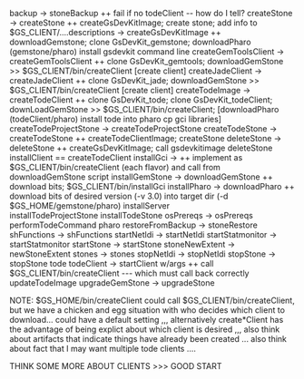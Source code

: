 backup                  -> stoneBackup            ++ fail if no todeClient -- how do I tell?
createStone             -> createStone            ++ createGsDevKitImage; 
                                                     create stone; add info to $GS_CLIENT/....descriptions
                        -> createGsDevKitImage    ++ downloadGemstone; clone GsDevKit_gemstone; 
                                                     downloadPharo (gemstone/pharo) install gsdevkit command line
createGemToolsClient    -> createGemToolsClient   ++ clone GsDevKit_gemtools; 
                                                     downloadGemStone >> $GS_CLIENT/bin/createClient [create client] 
createJadeClient        -> createJadeClient       ++ clone GsDevKit_jade; 
                                                     downloadGemStone >> $GS_CLIENT/bin/createClient [create client]
createTodeImage         -> createTodeClient       ++ clone GsDevKit_tode; clone GsDevKit_todeClient; 
                                                     downLoadGemStone >> $GS_CLIENT/bin/createClient;
                                                                         [downloadPharo (todeClient/pharo) install tode into pharo
                                                                          cp gci libraries]
createTodeProjectStone  -> createTodeProjectStone
createTodeStone         -> createTodeStone        ++ createTodeClientImage; createStone
deleteStone             -> deleteStone            ++ createGsDevKitImage; call gsdevkitimage deleteStone
installClient           == createTodeClient
installGci              ->                        ++ implement as $GS_CLIENT/bin/createClient (each flavor) and call from 
                                                     downloadGemStone script
installGemStone         -> downloadGemStone       ++ download bits; $GS_CLIENT/bin/installGci
installPharo            -> downloadPharo          ++ download bits of desired version (-v 3.0) into target 
                                                     dir (-d $GS_HOME/gemstone/pharo)
installServer           
installTodeProjectStone
installTodeStone
osPrereqs               -> osPrereqs
performTodeCommand
pharo
restoreFromBackup       -> stoneRestore
shFunctions             -> shFunctions
startNetldi             -> startNetldi
startStatmonitor        -> startStatmonitor
startStone              -> startStone
stoneNewExtent          -> newStoneExtent
stones                  -> stones
stopNetldi              -> stopNetldi
stopStone               -> stopStone
tode
todeClient              -> startClient w/args     ++ call $GS_CLIENT/bin/createClient --- which must call back correctly
updateTodeImage
upgradeGemStone         -> upgradeStone

NOTE:
  $GS_HOME/bin/createClient could call $GS_CLIENT/bin/createClient, but we have a chicken and egg situation with who decides which client to download... could have a default setting ,,, alternatively create\*Client has the advantage of being explict about which client is desired ,,, also think about artifacts that indicate things have already been created ... also think about fact that I may want multiple tode clients ....

THINK SOME MORE ABOUT CLIENTS >>> GOOD START 
